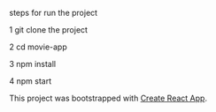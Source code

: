  steps for run the project

 1 git clone the project

 2 cd movie-app

3 npm install

4 npm start


This project was bootstrapped with [Create React App](https://github.com/facebook/create-react-app).


